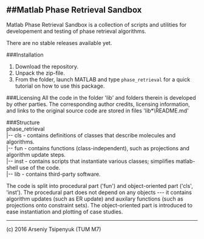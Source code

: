 ##Matlab Phase Retrieval Sandbox
----------------------------------------------------------------------------

Matlab Phase Retrieval Sandbox is a collection of scripts and utilities for
developement and testing of phase retrieval algorithms. 

There are no stable releases available yet.

###Installation
1. Download the repository.
2. Unpack the zip-file.
3. From the folder, launch MATLAB and type `phase_retrieval` for a quick 
tutorial on how to use this package.


###Licensing
All the code in the folder 'lib' and folders therein is developed by 
other parties.
The corresponding author credits, licensing information, and links to the original source code are stored in files 'lib\*\README.md'

###Structure  
phase_retrieval  
|-- cls  - contains definitions of classes that describe molecules and algorithms.  
|-- fun  - contains functions (class-independent), such as projections and algorithm update steps.  
|-- inst - contains scripts that instantiate various classes; simplifies matlab-shell use of the code.  
|-- lib  - contains third-party software.  
  
The code is split into procedural part ('fun') and object-oriented part ('cls', 'inst'). The procedural part
does not depend on any objects --- it contains algorithm updates (such as ER update) and auxilary functions 
(such as projections onto constraint sets). The object-oriented part is introduced to ease instantiation
and plotting of case studies.

----------------------------------------------------------------------------
(c) 2016 Arseniy Tsipenyuk (TUM M7)
